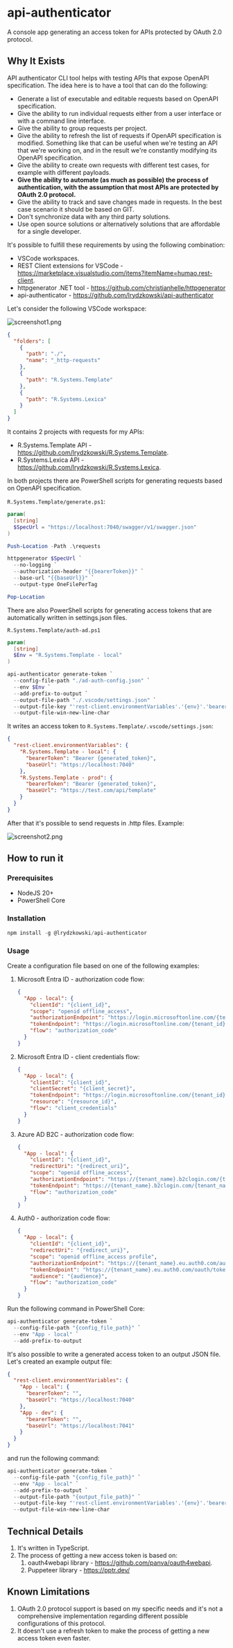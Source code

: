 # api-authenticator

A console app generating an access token for APIs protected by OAuth 2.0 protocol.

## Why It Exists

API authenticator CLI tool helps with testing APIs that expose OpenAPI specification. The idea here is to have a tool that can do the following:

- Generate a list of executable and editable requests based on OpenAPI specification.
- Give the ability to run individual requests either from a user interface or with a command line interface.
- Give the ability to group requests per project.
- Give the ability to refresh the list of requests if OpenAPI specification is modified. Something like that can be useful when we're testing an API that we're working on, and in the result we're constantly modifying its OpenAPI specification.
- Give the ability to create own requests with different test cases, for example with different payloads.
- **Give the ability to automate (as much as possible) the process of authentication, with the assumption that most APIs are protected by OAuth 2.0 protocol.**
- Give the ability to track and save changes made in requests. In the best case scenario it should be based on GIT.
- Don't synchronize data with any third party solutions.
- Use open source solutions or alternatively solutions that are affordable for a single developer.

It's possible to fulfill these requirements by using the following combination:

- VSCode workspaces.
- REST Client extensions for VSCode - <https://marketplace.visualstudio.com/items?itemName=humao.rest-client>.
- httpgenerator .NET tool - <https://github.com/christianhelle/httpgenerator>
- api-authenticator - <https://github.com/lrydzkowski/api-authenticator>

Let's consider the following VSCode workspace:

![screenshot1.png](docs/screenshots/screenshot1.png)

```json
{
  "folders": [
    {
      "path": "./",
      "name": "_http-requests"
    },
    {
      "path": "R.Systems.Template"
    },
    {
      "path": "R.Systems.Lexica"
    }
  ]
}
```

It contains 2 projects with requests for my APIs:

- R.Systems.Template API - <https://github.com/lrydzkowski/R.Systems.Template>.
- R.Systems.Lexica API - <https://github.com/lrydzkowski/R.Systems.Lexica>.

In both projects there are PowerShell scripts for generating requests based on OpenAPI specification.

`R.Systems.Template/generate.ps1`:

```powershell
param(
  [string]
  $SpecUrl = "https://localhost:7040/swagger/v1/swagger.json"
)

Push-Location -Path .\requests

httpgenerator $SpecUrl `
  --no-logging `
  --authorization-header "{{bearerToken}}" `
  --base-url "{{baseUrl}}" `
  --output-type OneFilePerTag

Pop-Location
```

There are also PowerShell scripts for generating access tokens that are automatically written in settings.json files.

`R.Systems.Template/auth-ad.ps1`

```powershell
param(
  [string]
  $Env = "R.Systems.Template - local"
)

api-authenticator generate-token `
  --config-file-path "./ad-auth-config.json" `
  --env $Env `
  --add-prefix-to-output `
  --output-file-path "./.vscode/settings.json" `
  --output-file-key "'rest-client.environmentVariables'.'{env}'.'bearerToken'" `
  --output-file-win-new-line-char
```

It writes an access token to `R.Systems.Template/.vscode/settings.json`:

```json
{
  "rest-client.environmentVariables": {
    "R.Systems.Template - local": {
      "bearerToken": "Bearer {generated_token}",
      "baseUrl": "https://localhost:7040"
    },
    "R.Systems.Template - prod": {
      "bearerToken": "Bearer {generated_token}",
      "baseUrl": "https://test.com/api/template"
    }
  }
}
```

After that it's possible to send requests in .http files. Example:

![screenshot2.png](docs/screenshots/screenshot2.png)

## How to run it

### Prerequisites

- NodeJS 20+
- PowerShell Core

### Installation

```powershell
npm install -g @lrydzkowski/api-authenticator
```

### Usage

Create a configuration file based on one of the following examples:

1. Microsoft Entra ID - authorization code flow:

   ```json
   {
     "App - local": {
       "clientId": "{client_id}",
       "scope": "openid offline_access",
       "authorizationEndpoint": "https://login.microsoftonline.com/{tenant_id}/oauth2/v2.0/authorize",
       "tokenEndpoint": "https://login.microsoftonline.com/{tenant_id}/oauth2/token",
       "flow": "authorization_code"
     }
   }
   ```

2. Microsoft Entra ID - client credentials flow:

   ```json
   {
     "App - local": {
       "clientId": "{client_id}",
       "clientSecret": "{client_secret}",
       "tokenEndpoint": "https://login.microsoftonline.com/{tenant_id}/oauth2/token",
       "resource": "{resource_id}",
       "flow": "client_credentials"
     }
   }
   ```

3. Azure AD B2C - authorization code flow:

   ```json
   {
     "App - local": {
       "clientId": "{client_id}",
       "redirectUri": "{redirect_uri}",
       "scope": "openid offline_access",
       "authorizationEndpoint": "https://{tenant_name}.b2clogin.com/{tenant_name}.onmicrosoft.com/B2C_1_SIGN_UP_SIGN_IN/oauth2/v2.0/authorize",
       "tokenEndpoint": "https://{tenant_name}.b2clogin.com/{tenant_name}.onmicrosoft.com/B2C_1_SIGN_UP_SIGN_IN/oauth2/v2.0/token",
       "flow": "authorization_code"
     }
   }
   ```

4. Auth0 - authorization code flow:

   ```json
   {
     "App - local": {
       "clientId": "{client_id}",
       "redirectUri": "{redirect_uri}",
       "scope": "openid offline_access profile",
       "authorizationEndpoint": "https://{tenant_name}.eu.auth0.com/authorize",
       "tokenEndpoint": "https://{tenant_name}.eu.auth0.com/oauth/token",
       "audience": "{audience}",
       "flow": "authorization_code"
     }
   }
   ```

Run the following command in PowerShell Core:

```powershell
api-authenticator generate-token `
  --config-file-path "{config_file_path}" `
  --env "App - local" `
  --add-prefix-to-output
```

It's also possible to write a generated access token to an output JSON file. Let's created an example output file:

```json
{
  "rest-client.environmentVariables": {
    "App - local": {
      "bearerToken": "",
      "baseUrl": "https://localhost:7040"
    },
    "App - dev": {
      "bearerToken": "",
      "baseUrl": "https://localhost:7041"
    }
  }
}
```

and run the following command:

```powershell
api-authenticator generate-token `
  --config-file-path "{config_file_path}" `
  --env "App - local" `
  --add-prefix-to-output `
  --output-file-path "{output_file_path}" `
  --output-file-key "'rest-client.environmentVariables'.'{env}'.'bearerToken'" `
  --output-file-win-new-line-char
```

## Technical Details

1. It's written in TypeScript.
2. The process of getting a new access token is based on:
   1. oauth4webapi library - <https://github.com/panva/oauth4webapi>.
   2. Puppeteer library - <https://pptr.dev/>

## Known Limitations

1. OAuth 2.0 protocol support is based on my specific needs and it's not a comprehensive implementation regarding different possible configurations of this protocol.
2. It doesn't use a refresh token to make the process of getting a new access token even faster.
